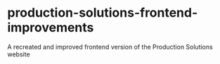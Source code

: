 # production-solutions-frontend-improvements
A recreated and improved frontend version of the Production Solutions website
